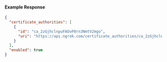 <!-- Code generated for API Clients. DO NOT EDIT. -->

#### Example Response

```json
{
  "certificate_authorities": [
    {
      "id": "ca_2zGjhclnpuFAOvP0rn3NmtV2mgo",
      "uri": "https://api.ngrok.com/certificate_authorities/ca_2zGjhclnpuFAOvP0rn3NmtV2mgo"
    }
  ],
  "enabled": true
}
```
